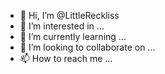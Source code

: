 - 👋 Hi, I’m @LittleReckliss
- 👀 I’m interested in ...
- 🌱 I’m currently learning ...
- 💞️ I’m looking to collaborate on ...
- 📫 How to reach me ...

<!---
LittleReckliss/LittleReckliss is a ✨ special ✨ repository because its `README.md` (this file) appears on your GitHub profile.
You can click the Preview link to take a look at your changes.
--->
